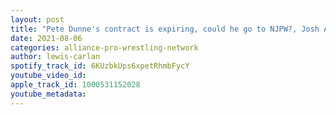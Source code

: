 ```yaml
---
layout: post
title: "Pete Dunne's contract is expiring, could he go to NJPW?, Josh Alexander vs Ethan Page?, Bobby Eaton"
date: 2021-08-06
categories: alliance-pro-wrestling-network
author: lewis-carlan
spotify_track_id: 6KUzbkUps6xpetRhmbFycY
youtube_video_id: 
apple_track_id: 1000531152028
youtube_metadata: 
---
```

